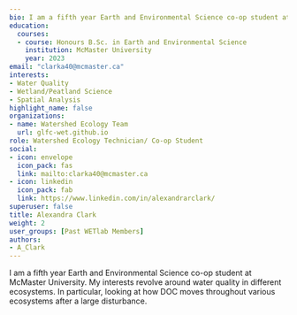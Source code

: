 ```yaml
--- 
bio: I am a fifth year Earth and Environmental Science co-op student at McMaster University. My interests revolve around water quality in different ecosystems. In particular, looking at how DOC moves throughout various ecosystems after a large disturbance.
education:
  courses:
  - course: Honours B.Sc. in Earth and Environmental Science
    institution: McMaster University
    year: 2023
email: "clarka40@mcmaster.ca"
interests:
- Water Quality
- Wetland/Peatland Science
- Spatial Analysis
highlight_name: false
organizations:
- name: Watershed Ecology Team
  url: glfc-wet.github.io
role: Watershed Ecology Technician/ Co-op Student
social:
- icon: envelope
  icon_pack: fas
  link: mailto:clarka40@mcmaster.ca
- icon: linkedin
  icon_pack: fab
  link: https://www.linkedin.com/in/alexandrarclark/
superuser: false
title: Alexandra Clark
weight: 2
user_groups: [Past WETlab Members]
authors:
- A_Clark
---
```




I am a fifth year Earth and Environmental Science co-op student at McMaster University. My interests revolve around water quality in different ecosystems. In particular, looking at how DOC moves throughout various ecosystems after a large disturbance.




